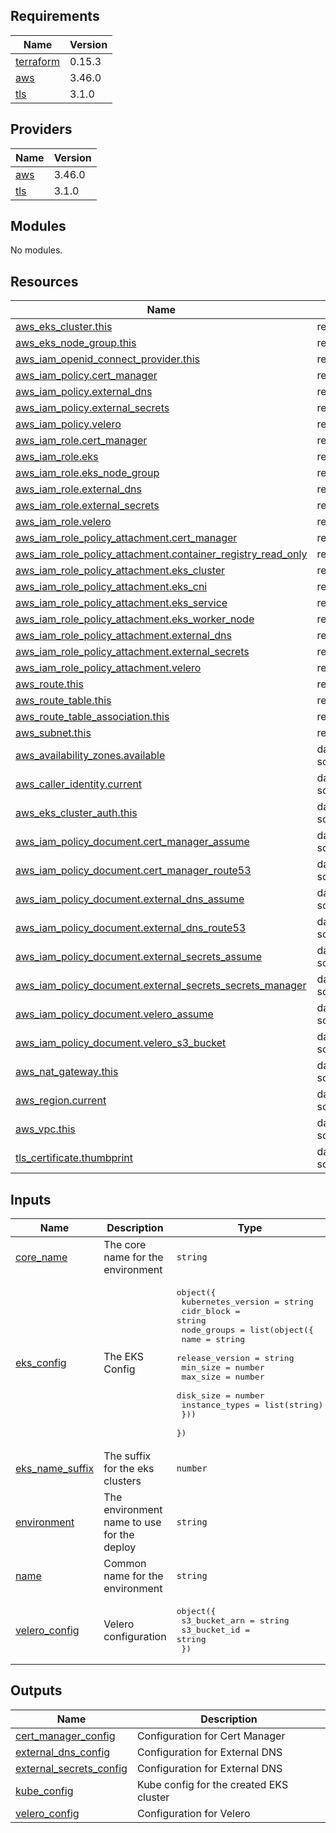 ## Requirements

| Name | Version |
|------|---------|
| <a name="requirement_terraform"></a> [terraform](#requirement\_terraform) | 0.15.3 |
| <a name="requirement_aws"></a> [aws](#requirement\_aws) | 3.46.0 |
| <a name="requirement_tls"></a> [tls](#requirement\_tls) | 3.1.0 |

## Providers

| Name | Version |
|------|---------|
| <a name="provider_aws"></a> [aws](#provider\_aws) | 3.46.0 |
| <a name="provider_tls"></a> [tls](#provider\_tls) | 3.1.0 |

## Modules

No modules.

## Resources

| Name | Type |
|------|------|
| [aws_eks_cluster.this](https://registry.terraform.io/providers/hashicorp/aws/3.46.0/docs/resources/eks_cluster) | resource |
| [aws_eks_node_group.this](https://registry.terraform.io/providers/hashicorp/aws/3.46.0/docs/resources/eks_node_group) | resource |
| [aws_iam_openid_connect_provider.this](https://registry.terraform.io/providers/hashicorp/aws/3.46.0/docs/resources/iam_openid_connect_provider) | resource |
| [aws_iam_policy.cert_manager](https://registry.terraform.io/providers/hashicorp/aws/3.46.0/docs/resources/iam_policy) | resource |
| [aws_iam_policy.external_dns](https://registry.terraform.io/providers/hashicorp/aws/3.46.0/docs/resources/iam_policy) | resource |
| [aws_iam_policy.external_secrets](https://registry.terraform.io/providers/hashicorp/aws/3.46.0/docs/resources/iam_policy) | resource |
| [aws_iam_policy.velero](https://registry.terraform.io/providers/hashicorp/aws/3.46.0/docs/resources/iam_policy) | resource |
| [aws_iam_role.cert_manager](https://registry.terraform.io/providers/hashicorp/aws/3.46.0/docs/resources/iam_role) | resource |
| [aws_iam_role.eks](https://registry.terraform.io/providers/hashicorp/aws/3.46.0/docs/resources/iam_role) | resource |
| [aws_iam_role.eks_node_group](https://registry.terraform.io/providers/hashicorp/aws/3.46.0/docs/resources/iam_role) | resource |
| [aws_iam_role.external_dns](https://registry.terraform.io/providers/hashicorp/aws/3.46.0/docs/resources/iam_role) | resource |
| [aws_iam_role.external_secrets](https://registry.terraform.io/providers/hashicorp/aws/3.46.0/docs/resources/iam_role) | resource |
| [aws_iam_role.velero](https://registry.terraform.io/providers/hashicorp/aws/3.46.0/docs/resources/iam_role) | resource |
| [aws_iam_role_policy_attachment.cert_manager](https://registry.terraform.io/providers/hashicorp/aws/3.46.0/docs/resources/iam_role_policy_attachment) | resource |
| [aws_iam_role_policy_attachment.container_registry_read_only](https://registry.terraform.io/providers/hashicorp/aws/3.46.0/docs/resources/iam_role_policy_attachment) | resource |
| [aws_iam_role_policy_attachment.eks_cluster](https://registry.terraform.io/providers/hashicorp/aws/3.46.0/docs/resources/iam_role_policy_attachment) | resource |
| [aws_iam_role_policy_attachment.eks_cni](https://registry.terraform.io/providers/hashicorp/aws/3.46.0/docs/resources/iam_role_policy_attachment) | resource |
| [aws_iam_role_policy_attachment.eks_service](https://registry.terraform.io/providers/hashicorp/aws/3.46.0/docs/resources/iam_role_policy_attachment) | resource |
| [aws_iam_role_policy_attachment.eks_worker_node](https://registry.terraform.io/providers/hashicorp/aws/3.46.0/docs/resources/iam_role_policy_attachment) | resource |
| [aws_iam_role_policy_attachment.external_dns](https://registry.terraform.io/providers/hashicorp/aws/3.46.0/docs/resources/iam_role_policy_attachment) | resource |
| [aws_iam_role_policy_attachment.external_secrets](https://registry.terraform.io/providers/hashicorp/aws/3.46.0/docs/resources/iam_role_policy_attachment) | resource |
| [aws_iam_role_policy_attachment.velero](https://registry.terraform.io/providers/hashicorp/aws/3.46.0/docs/resources/iam_role_policy_attachment) | resource |
| [aws_route.this](https://registry.terraform.io/providers/hashicorp/aws/3.46.0/docs/resources/route) | resource |
| [aws_route_table.this](https://registry.terraform.io/providers/hashicorp/aws/3.46.0/docs/resources/route_table) | resource |
| [aws_route_table_association.this](https://registry.terraform.io/providers/hashicorp/aws/3.46.0/docs/resources/route_table_association) | resource |
| [aws_subnet.this](https://registry.terraform.io/providers/hashicorp/aws/3.46.0/docs/resources/subnet) | resource |
| [aws_availability_zones.available](https://registry.terraform.io/providers/hashicorp/aws/3.46.0/docs/data-sources/availability_zones) | data source |
| [aws_caller_identity.current](https://registry.terraform.io/providers/hashicorp/aws/3.46.0/docs/data-sources/caller_identity) | data source |
| [aws_eks_cluster_auth.this](https://registry.terraform.io/providers/hashicorp/aws/3.46.0/docs/data-sources/eks_cluster_auth) | data source |
| [aws_iam_policy_document.cert_manager_assume](https://registry.terraform.io/providers/hashicorp/aws/3.46.0/docs/data-sources/iam_policy_document) | data source |
| [aws_iam_policy_document.cert_manager_route53](https://registry.terraform.io/providers/hashicorp/aws/3.46.0/docs/data-sources/iam_policy_document) | data source |
| [aws_iam_policy_document.external_dns_assume](https://registry.terraform.io/providers/hashicorp/aws/3.46.0/docs/data-sources/iam_policy_document) | data source |
| [aws_iam_policy_document.external_dns_route53](https://registry.terraform.io/providers/hashicorp/aws/3.46.0/docs/data-sources/iam_policy_document) | data source |
| [aws_iam_policy_document.external_secrets_assume](https://registry.terraform.io/providers/hashicorp/aws/3.46.0/docs/data-sources/iam_policy_document) | data source |
| [aws_iam_policy_document.external_secrets_secrets_manager](https://registry.terraform.io/providers/hashicorp/aws/3.46.0/docs/data-sources/iam_policy_document) | data source |
| [aws_iam_policy_document.velero_assume](https://registry.terraform.io/providers/hashicorp/aws/3.46.0/docs/data-sources/iam_policy_document) | data source |
| [aws_iam_policy_document.velero_s3_bucket](https://registry.terraform.io/providers/hashicorp/aws/3.46.0/docs/data-sources/iam_policy_document) | data source |
| [aws_nat_gateway.this](https://registry.terraform.io/providers/hashicorp/aws/3.46.0/docs/data-sources/nat_gateway) | data source |
| [aws_region.current](https://registry.terraform.io/providers/hashicorp/aws/3.46.0/docs/data-sources/region) | data source |
| [aws_vpc.this](https://registry.terraform.io/providers/hashicorp/aws/3.46.0/docs/data-sources/vpc) | data source |
| [tls_certificate.thumbprint](https://registry.terraform.io/providers/hashicorp/tls/3.1.0/docs/data-sources/certificate) | data source |

## Inputs

| Name | Description | Type | Default | Required |
|------|-------------|------|---------|:--------:|
| <a name="input_core_name"></a> [core\_name](#input\_core\_name) | The core name for the environment | `string` | n/a | yes |
| <a name="input_eks_config"></a> [eks\_config](#input\_eks\_config) | The EKS Config | <pre>object({<br>    kubernetes_version = string<br>    cidr_block         = string<br>    node_groups = list(object({<br>      name            = string<br>      release_version = string<br>      min_size        = number<br>      max_size        = number<br>      disk_size       = number<br>      instance_types  = list(string)<br>    }))<br>  })</pre> | n/a | yes |
| <a name="input_eks_name_suffix"></a> [eks\_name\_suffix](#input\_eks\_name\_suffix) | The suffix for the eks clusters | `number` | `1` | no |
| <a name="input_environment"></a> [environment](#input\_environment) | The environment name to use for the deploy | `string` | n/a | yes |
| <a name="input_name"></a> [name](#input\_name) | Common name for the environment | `string` | n/a | yes |
| <a name="input_velero_config"></a> [velero\_config](#input\_velero\_config) | Velero configuration | <pre>object({<br>    s3_bucket_arn = string<br>    s3_bucket_id  = string<br>  })</pre> | n/a | yes |

## Outputs

| Name | Description |
|------|-------------|
| <a name="output_cert_manager_config"></a> [cert\_manager\_config](#output\_cert\_manager\_config) | Configuration for Cert Manager |
| <a name="output_external_dns_config"></a> [external\_dns\_config](#output\_external\_dns\_config) | Configuration for External DNS |
| <a name="output_external_secrets_config"></a> [external\_secrets\_config](#output\_external\_secrets\_config) | Configuration for External DNS |
| <a name="output_kube_config"></a> [kube\_config](#output\_kube\_config) | Kube config for the created EKS cluster |
| <a name="output_velero_config"></a> [velero\_config](#output\_velero\_config) | Configuration for Velero |
